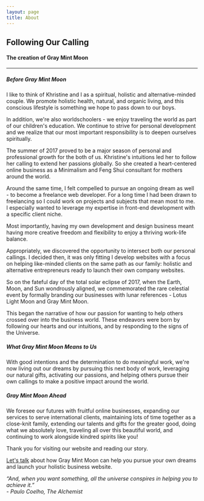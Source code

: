 ```yaml
---
layout: page
title: About
---
```

<div class="text_center">
	<h2 class="text_charcoal">Following Our Calling</h2>
	<h4 class="page_subtitle">The creation of Gray Mint Moon</h4>
	<hr class="divider">
</div>

<h5 class="page_section_title text_center">Before Gray Mint Moon</h5>

<p>I like to think of Khristine and I as a spiritual, holistic and alternative-minded couple. We promote holistic health, natural, and organic living, and this conscious lifestyle is something we hope to pass down to our boys.</p>

<p>In addition, we're also worldschoolers - we enjoy traveling the world as part of our children's education. We continue to strive for personal development and we realize that our most important responsibility is to deepen ourselves spiritually.</p>

<p>The summer of 2017 proved to be a major season of personal and professional growth for the both of us. Khristine's intuitions led her to follow her calling to extend her passions globally. So she created a heart-centered online business as a Minimalism and Feng Shui consultant for mothers around the world.</p>

<p>Around the same time, I felt compelled to pursue an ongoing dream as well - to become a freelance web developer. For a long time I had been drawn to freelancing so I could work on projects and subjects that mean most to me. I especially wanted to leverage my expertise in front-end development with a specific client niche.</p>

<p>Most importantly, having my own development and design business meant having more creative freedom and flexibility to enjoy a thriving work-life balance.</p>

<p>Appropriately, we discovered the opportunity to intersect both our personal callings. I decided then, it was only fitting I develop websites with a focus on helping like-minded clients on the same path as our family: holistic and alternative entrepreneurs ready to launch their own company websites. </p>

<p>So on the fateful day of the total solar eclipse of 2017, when the Earth, Moon, and Sun wondrously aligned, we commemorated the rare celestial event by formally branding our businesses with lunar references - Lotus Light Moon and Gray Mint Moon.</p>

<p>This began the narrative of how our passion for wanting to help others crossed over into the business world. These endeavors were born by following our hearts and our intuitions, and by responding to the signs of the Universe.</p>

<h5 class="page_section_title text_center">What Gray Mint Moon Means to Us</h5>

<p>With good intentions and the determination to do meaningful work, we're now living out our dreams by pursuing this next body of work, leveraging our natural gifts, activating our passions, and helping others pursue their own callings to make a positive impact around the world.</p>

<h5 class="page_section_title text_center">Gray Mint Moon Ahead</h5>

<p>We foresee our futures with fruitful online businesses, expanding our services to serve international clients, maintaining lots of time together as a close-knit family, extending our talents and gifts for the greater good, doing what we absolutely love, traveling all over this beautiful world, and continuing to work alongside kindred spirits like you!</p>

<p>Thank you for visiting our website and reading our story.</p>

<a href="/contact">Let's talk</a> about how Gray Mint Moon can help you pursue your own dreams and launch your holistic business website. 


<div class="row_sm">
	<div class="text_regular text_small">
		<em>“And, when you want something, all the universe conspires in helping you to achieve it.”</em><br>
		<em>- Paulo Coelho, The Alchemist</em>
	</div>
</div>
